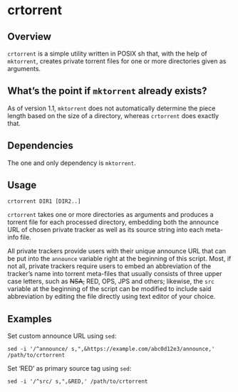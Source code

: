 # crtorrent

## Overview

`crtorrent` is a simple utility written in POSIX sh that, with the help
of `mktorrent`, creates private torrent files for one or more
directories given as arguments.

## What’s the point if `mktorrent` already exists?

As of version 1.1, `mktorrent` does not automatically determine the
piece length based on the size of a directory, whereas `crtorrent` does
exactly that.

## Dependencies

The one and only dependency is `mktorrent`.

## Usage

```
crtorrent DIR1 [DIR2..]
```

`crtorrent` takes one or more directories as arguments and produces a
torrent file for each processed directory, embedding both the announce
URL of chosen private tracker as well as its source string into each
meta-info file.

All private trackers provide users with their unique announce URL that
can be put into the `announce` variable right at the beginning of this
script. Most, if not all, private trackers require users to embed an
abbreviation of the tracker’s name into torrent meta-files that usually
consists of three upper case letters, such as ~~NSA,~~ RED, OPS, JPS and
others; likewise, the `src` variable at the beginning of the script can
be modified to include said abbreviation by editing the file directly
using text editor of your choice.

## Examples

Set custom announce URL using `sed`:

```
sed -i '/^announce/ s,",&https://example.com/abc0d12e3/announce,' /path/to/crtorrent
```

Set ‘RED’ as primary source tag using `sed`:

```
sed -i '/^src/ s,",&RED,' /path/to/crtorrent
```
